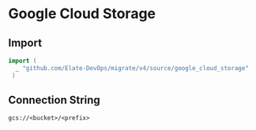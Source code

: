 # Google Cloud Storage


## Import

```go
import (
  _ "github.com/Elate-DevOps/migrate/v4/source/google_cloud_storage"
 )
 ```

## Connection String

`gcs://<bucket>/<prefix>`
